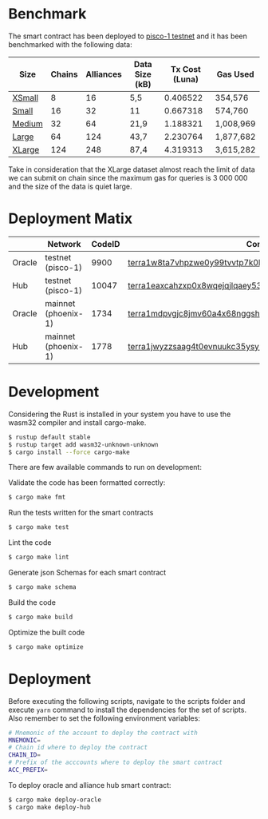 # Benchmark 
The smart contract has been deployed to [pisco-1 testnet](https://finder.terra.money/testnet/address/terra1uysfaxm4sjd7j35cw484w3ky3v6fkpffgrzv63mp6mj64xdamp2stf6hmt) and it has been benchmarked with the following data:

| Size   | Chains | Alliances | Data Size (kB) | Tx Cost (Luna) | Gas Used  |
|--------|--------|-----------|----------------|----------------|-----------|
| [XSmall](https://finder.terra.money/testnet/tx/4EFB6A2CA53C54449B303CF3C91593E161E12195E0C302E9504ECF67EBF00078)  | 8     | 16        | 5,5             | 0.406522       | 354,576   |
| [Small](https://finder.terra.money/testnet/tx/D04758D0E6B1DF1B910ACB0473A3C232273A12D06A670CA0DB4AF53CA9981ECB)  | 16     | 32        | 11             | 0.667318       | 574,760   |
| [Medium](https://finder.terra.money/testnet/tx/7BFCFDB5D378C58BFCF117660C57DC7C909D6EB45C316F86FFD4FD255EA8C5C7) | 32     | 64        | 21,9           | 1.188321       | 1,008,969 |
| [Large](https://finder.terra.money/testnet/tx/3DF693DAC85B3D0EAFFFCA580031DD81D106F01CE582DC7EAB5D3C14F41F833E)  | 64     | 124       | 43,7           | 2.230764       | 1,877,682 |
| [XLarge](https://finder.terra.money/testnet/tx/9BA0C5C18D6BC484112A7C15F5E1ECCBB4D80C1CF117895E08A375F182407325)  | 124     | 248       | 87,4           | 4.319313       | 3,615,282 |

Take in consideration that the XLarge dataset almost reach the limit of data we can submit on chain since the maximum gas for queries is 3 000 000 and the size of the data is quiet large. 

# Deployment Matix

|        | Network             | CodeID | Contract Address                                                 |
|--------|---------------------|--------|------------------------------------------------------------------|
| Oracle | testnet (pisco-1)   | 9900   | [terra1w8ta7vhpzwe0y99tvvtp7k0k8uex2jq8jts8k2hsyg009ya06qts5fwftt](https://finder.terra.money/testnet/address/terra1w8ta7vhpzwe0y99tvvtp7k0k8uex2jq8jts8k2hsyg009ya06qts5fwftt) |
| Hub    | testnet (pisco-1)   | 10047   | [terra1eaxcahzxp0x8wqejqjlqaey53tp06l728qad6z395lyzgl026qkq20xj43](https://finder.terra.money/testnet/address/terra1eaxcahzxp0x8wqejqjlqaey53tp06l728qad6z395lyzgl026qkq20xj43) |
| Oracle | mainnet (phoenix-1) | 1734   | [terra1mdpvgjc8jmv60a4x68nggsh9w8uyv69sqls04a76m9med5hsqmwsse8sxa](https://finder.terra.money/mainnet/address/terra1mdpvgjc8jmv60a4x68nggsh9w8uyv69sqls04a76m9med5hsqmwsse8sxa)                                                                 |
| Hub    | mainnet (phoenix-1) | 1778   | [terra1jwyzzsaag4t0evnuukc35ysyrx9arzdde2kg9cld28alhjurtthq0prs2s](https://finder.terra.money/mainnet/address/terra1jwyzzsaag4t0evnuukc35ysyrx9arzdde2kg9cld28alhjurtthq0prs2s)                                                                 |

# Development

Considering the Rust is installed in your system you have to use the wasm32 compiler and install cargo-make. 

```sh
$ rustup default stable
$ rustup target add wasm32-unknown-unknown
$ cargo install --force cargo-make
```

There are few available commands to run on development:

Validate the code has been formatted correctly:
```sh
$ cargo make fmt
```

Run the tests written for the smart contracts
```sh
$ cargo make test
```

Lint the code 
```sh
$ cargo make lint
```

Generate json Schemas for each smart contract
```sh
$ cargo make schema
```

Build the code
```sh
$ cargo make build
```

Optimize the built code
```sh
$ cargo make optimize
```

# Deployment 

Before executing the following scripts, navigate to the scripts folder and execute `yarn` command to install the dependencies for the set of scripts. Also remember to set the following environment variables:

```sh
# Mnemonic of the account to deploy the contract with
MNEMONIC=
# Chain id where to deploy the contract
CHAIN_ID=
# Prefix of the acccounts where to deploy the smart contract 
ACC_PREFIX=
```

To deploy oracle and alliance hub smart contract:
```sh
$ cargo make deploy-oracle
$ cargo make deploy-hub
```
